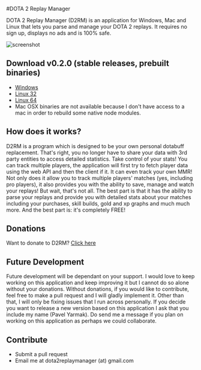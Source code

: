 #DOTA 2 Replay Manager

DOTA 2 Replay Manager (D2RM) is an application for Windows, Mac and Linux that lets you parse and manage your DOTA 2 replays.
It requires no sign up, displays no ads and is 100% safe. 

![screenshot](https://raw.githubusercontent.com/d2rm/website/gh-pages/public/images/screenshots/mmr.PNG)

## Download v0.2.0 (stable releases, prebuilt binaries)
- [Windows](https://github.com/d2rm/d2rm/releases/download/0.2.0/D2RM.exe?raw=true)
- [Linux 32](https://github.com/d2rm/d2rm/releases/download/0.2.0/D2RM-linux32.tar.gz?raw=true)
- [Linux 64](https://github.com/d2rm/d2rm/releases/download/0.2.0/D2RM-linux64.tar.gz?raw=true)
- Mac OSX binaries are not available because I don't have access to a mac in order to rebuild some native node modules.

## How does it works?
D2RM is a program which is designed to be your own personal dotabuff replacement. 
That's right, you no longer have to share your data with 3rd party entities to access detailed statistics. Take control of your stats!
You can track multiple players, the application will first try to fetch player data using the web API and then the client if it. It can even track your own MMR!
Not only does it allow you to track multiple players' matches (yes, including pro players), it also provides you with the ability to save, manage and watch your replays!
But wait, that's not all. The best part is that it has the ability to parse your replays and provide you with detailed stats about your matches including your purchases, skill builds, gold and xp graphs and much much more.
And the best part is: it's completely FREE!

## Donations
Want to donate to D2RM? [Click here](https://www.paypal.com/cgi-bin/webscr?cmd=_donations&business=pyarmak%40gmail%2ecom&lc=CA&item_name=DOTA%202%20Replay%20Manager&currency_code=CAD&bn=PP%2dDonationsBF%3abtn_donateCC_LG%2egif%3aNonHosted)

## Future Development
Future development will be dependant on your support. I would love to keep working on this application and keep improving it but I cannot do so alone without your donations.
Without donations, if you would like to contribute, feel free to make a pull request and I will gladly implement it. Other than that, I will only be fixing issues that I run across personally.
If you decide you want to release a new version based on this application I ask that you include my name (Pavel Yarmak). 
Do send me a message if you plan on working on this application as perhaps we could collaborate.

## Contribute
- Submit a pull request
- Email me at dota2replaymanager (at) gmail.com
